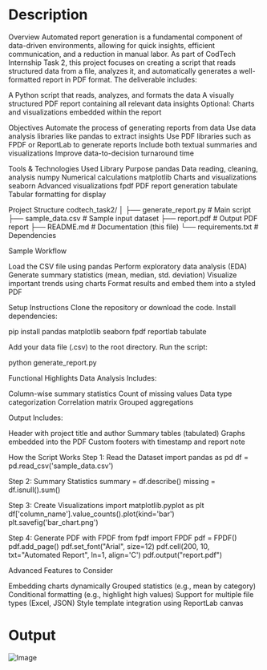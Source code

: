 # Description

Overview
Automated report generation is a fundamental component of data-driven environments, allowing for quick insights, efficient communication, and a reduction in manual labor. As part of CodTech Internship Task 2, this project focuses on creating a script that reads structured data from a file, analyzes it, and automatically generates a well-formatted report in PDF format.
The deliverable includes:

A Python script that reads, analyzes, and formats the data
A visually structured PDF report containing all relevant data insights
Optional: Charts and visualizations embedded within the report

Objectives
Automate the process of generating reports from data
Use data analysis libraries like pandas to extract insights
Use PDF libraries such as FPDF or ReportLab to generate reports
Include both textual summaries and visualizations
Improve data-to-decision turnaround time


Tools & Technologies Used
Library     Purpose
pandas      Data reading, cleaning, analysis
numpy       Numerical calculations
matplotlib  Charts and visualizations
seaborn     Advanced visualizations
fpdf        PDF report generation
tabulate    Tabular formatting for display

Project Structure
codtech_task2/
│
├── generate_report.py        # Main script
├── sample_data.csv           # Sample input dataset
├── report.pdf                # Output PDF report
├── README.md                 # Documentation (this file)
└── requirements.txt          # Dependencies


Sample Workflow

Load the CSV file using pandas
Perform exploratory data analysis (EDA)
Generate summary statistics (mean, median, std. deviation)
Visualize important trends using charts
Format results and embed them into a styled PDF


Setup Instructions
Clone the repository or download the code.
Install dependencies:

pip install pandas matplotlib seaborn fpdf reportlab tabulate


Add your data file (.csv) to the root directory.
Run the script:

python generate_report.py


Functional Highlights
Data Analysis Includes:

Column-wise summary statistics
Count of missing values
Data type categorization
Correlation matrix
Grouped aggregations

Output Includes:

Header with project title and author
Summary tables (tabulated)
Graphs embedded into the PDF
Custom footers with timestamp and report note


How the Script Works
Step 1: Read the Dataset
import pandas as pd
df = pd.read_csv('sample_data.csv')

Step 2: Summary Statistics
summary = df.describe()
missing = df.isnull().sum()

Step 3: Create Visualizations
import matplotlib.pyplot as plt
df['column_name'].value_counts().plot(kind='bar')
plt.savefig('bar_chart.png')

Step 4: Generate PDF with FPDF
from fpdf import FPDF
pdf = FPDF()
pdf.add_page()
pdf.set_font("Arial", size=12)
pdf.cell(200, 10, txt="Automated Report", ln=1, align='C')
pdf.output("report.pdf")


Advanced Features to Consider

Embedding charts dynamically
Grouped statistics (e.g., mean by category)
Conditional formatting (e.g., highlight high values)
Support for multiple file types (Excel, JSON)
Style template integration using ReportLab canvas


# Output
![Image](https://github.com/user-attachments/assets/8b14b751-94ed-4948-96e4-9922b00fe31a)
